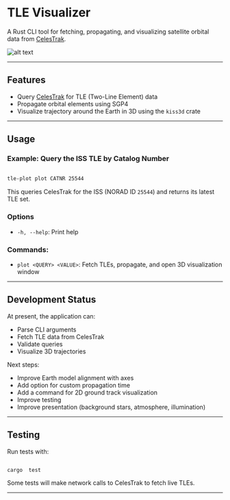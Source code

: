 
# TLE Visualizer

A Rust CLI tool for fetching, propagating, and visualizing satellite orbital data from [CelesTrak](https://celestrak.org).


![alt text](https://github.com/fdilra/TLE-Visualizer/blob/main/3d_preview.png "3D visualization preview")

---
## Features

- Query [CelesTrak](https://celestrak.org/NORAD/elements/) for TLE (Two-Line Element) data
- Propagate orbital elements using SGP4
- Visualize trajectory around the Earth in 3D using the `kiss3d` crate

---
## Usage

### Example: Query the ISS TLE by Catalog Number

```bash

tle-plot plot CATNR 25544

```

This queries CelesTrak for the ISS (NORAD ID `25544`) and returns its latest TLE set.

### Options

-  `-h, --help`: Print help

### Commands:
  
-  `plot <QUERY> <VALUE>`: Fetch TLEs, propagate, and open 3D visualization window
 
---
## Development Status

At present, the application can:

* Parse CLI arguments
* Fetch TLE data from CelesTrak
* Validate queries
* Visualize 3D trajectories

Next steps:
* Improve Earth model alignment with axes
* Add option for custom propagation time
* Add a command for 2D ground track visualization 
* Improve testing
* Improve presentation (background stars, atmosphere, illumination)

---
## Testing

Run tests with:

```bash

cargo  test

```

Some tests will make network calls to CelesTrak to fetch live TLEs.

---
